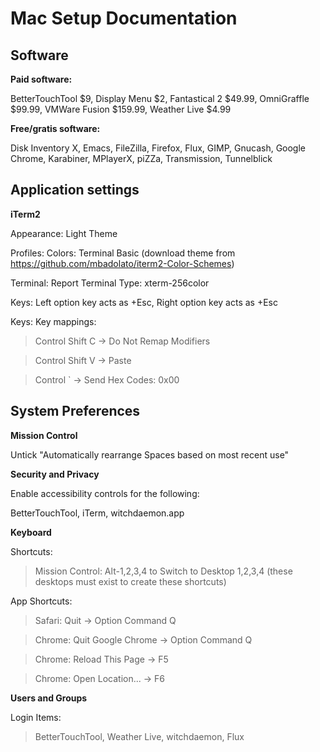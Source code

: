 # Mac Setup Documentation

## Software

**Paid software:**

BetterTouchTool $9, Display Menu $2, Fantastical 2 $49.99, OmniGraffle $99.99, VMWare Fusion $159.99, Weather Live $4.99

**Free/gratis software:**

Disk Inventory X, Emacs, FileZilla, Firefox, Flux, GIMP, Gnucash, Google Chrome, Karabiner, MPlayerX, piZZa, Transmission, Tunnelblick


## Application settings

**iTerm2**

Appearance: Light Theme

Profiles: Colors: Terminal Basic (download theme from https://github.com/mbadolato/iterm2-Color-Schemes)

Terminal: Report Terminal Type: xterm-256color

Keys: Left option key acts as +Esc, Right option key acts as +Esc

Keys: Key mappings:

> Control Shift C -> Do Not Remap Modifiers

> Control Shift V -> Paste

> Control ` -> Send Hex Codes: 0x00

## System Preferences

**Mission Control**

Untick "Automatically rearrange Spaces based on most recent use"

**Security and Privacy**

Enable accessibility controls for the following:

BetterTouchTool, iTerm, witchdaemon.app

**Keyboard**

Shortcuts:

> Mission Control: Alt-1,2,3,4 to Switch to Desktop 1,2,3,4 (these desktops must exist to create these shortcuts)

App Shortcuts:

> Safari: Quit -> Option Command Q

> Chrome: Quit Google Chrome -> Option Command Q

> Chrome: Reload This Page -> F5

> Chrome: Open Location... -> F6

**Users and Groups**

Login Items:

> BetterTouchTool, Weather Live, witchdaemon, Flux
